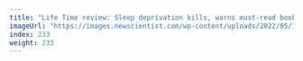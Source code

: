 ```yaml
---
title: "Life Time review: Sleep deprivation kills, warns must-read book"
imageUrl: "https://images.newscientist.com/wp-content/uploads/2022/05/18103845/SEI_104644806.jpg?width=600"
index: 233
weight: 233
---
```

